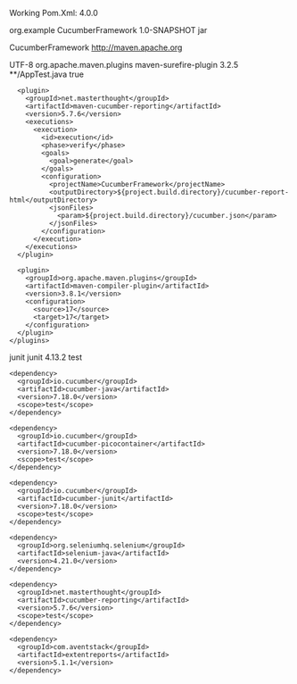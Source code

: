 Working Pom.Xml:
<project xmlns="http://maven.apache.org/POM/4.0.0" xmlns:xsi="http://www.w3.org/2001/XMLSchema-instance"
  xsi:schemaLocation="http://maven.apache.org/POM/4.0.0 http://maven.apache.org/xsd/maven-4.0.0.xsd">
  <modelVersion>4.0.0</modelVersion>

  <groupId>org.example</groupId>
  <artifactId>CucumberFramework</artifactId>
  <version>1.0-SNAPSHOT</version>
  <packaging>jar</packaging>

  <name>CucumberFramework</name>
  <url>http://maven.apache.org</url>

  <properties>
    <project.build.sourceEncoding>UTF-8</project.build.sourceEncoding>
  </properties>

  <build>
    <plugins>
      <plugin>
        <groupId>org.apache.maven.plugins</groupId>
        <artifactId>maven-surefire-plugin</artifactId>
        <version>3.2.5</version>
        <configuration>
          <includes>
            <include>**/AppTest.java</include>
          </includes>
          <testFailureIgnore>true</testFailureIgnore>
        </configuration>
      </plugin>

      <plugin>
        <groupId>net.masterthought</groupId>
        <artifactId>maven-cucumber-reporting</artifactId>
        <version>5.7.6</version>
        <executions>
          <execution>
            <id>execution</id>
            <phase>verify</phase>
            <goals>
              <goal>generate</goal>
            </goals>
            <configuration>
              <projectName>CucumberFramework</projectName>
              <outputDirectory>${project.build.directory}/cucumber-report-html</outputDirectory>
              <jsonFiles>
                <param>${project.build.directory}/cucumber.json</param>
              </jsonFiles>
            </configuration>
          </execution>
        </executions>
      </plugin>

      <plugin>
        <groupId>org.apache.maven.plugins</groupId>
        <artifactId>maven-compiler-plugin</artifactId>
        <version>3.8.1</version>
        <configuration>
          <source>17</source>
          <target>17</target>
        </configuration>
      </plugin>
    </plugins>
  </build>

  <dependencies>
    <dependency>
      <groupId>junit</groupId>
      <artifactId>junit</artifactId>
      <version>4.13.2</version>
      <scope>test</scope>
    </dependency>

    <dependency>
      <groupId>io.cucumber</groupId>
      <artifactId>cucumber-java</artifactId>
      <version>7.18.0</version>
      <scope>test</scope>
    </dependency>

    <dependency>
      <groupId>io.cucumber</groupId>
      <artifactId>cucumber-picocontainer</artifactId>
      <version>7.18.0</version>
      <scope>test</scope>
    </dependency>

    <dependency>
      <groupId>io.cucumber</groupId>
      <artifactId>cucumber-junit</artifactId>
      <version>7.18.0</version>
      <scope>test</scope>
    </dependency>

    <dependency>
      <groupId>org.seleniumhq.selenium</groupId>
      <artifactId>selenium-java</artifactId>
      <version>4.21.0</version>
    </dependency>

    <dependency>
      <groupId>net.masterthought</groupId>
      <artifactId>cucumber-reporting</artifactId>
      <version>5.7.6</version>
      <scope>test</scope>
    </dependency>

    <dependency>
      <groupId>com.aventstack</groupId>
      <artifactId>extentreports</artifactId>
      <version>5.1.1</version>
    </dependency>

  </dependencies>
</project>


